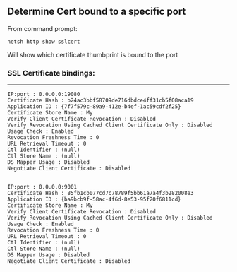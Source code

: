 ## Determine Cert bound to a specific port


From command prompt:

	netsh http show sslcert


Will show which certificate thumbprint is bound to the port


### SSL Certificate bindings:
---
    
    IP:port : 0.0.0.0:19080	
    Certificate Hash : b24ac3bbf58709de716dbdce4ff31cb5f08aca19	
    Application ID : {7f7f579c-89a9-412e-b4ef-1ac59cdf2f25}	
    Certificate Store Name : My	
    Verify Client Certificate Revocation : Disabled	
    Verify Revocation Using Cached Client Certificate Only : Disabled	
    Usage Check : Enabled	
    Revocation Freshness Time : 0	
    URL Retrieval Timeout : 0	
    Ctl Identifier : (null)	
    Ctl Store Name : (null)	
    DS Mapper Usage : Disabled	
    Negotiate Client Certificate : Disabled	
	
	
	IP:port : 0.0.0.0:9001	
	Certificate Hash : 85fb1cb077cd7c78789f5bb61a7a4f3b282008e3	
	Application ID : {ba9bcb9f-58ac-4f6d-8e53-95f20f6811cd}	
	Certificate Store Name : My	
	Verify Client Certificate Revocation : Disabled	
	Verify Revocation Using Cached Client Certificate Only : Disabled	
	Usage Check : Enabled	
	Revocation Freshness Time : 0	
	URL Retrieval Timeout : 0	
	Ctl Identifier : (null)	
	Ctl Store Name : (null)	
	DS Mapper Usage : Disabled	
	Negotiate Client Certificate : Disabled
